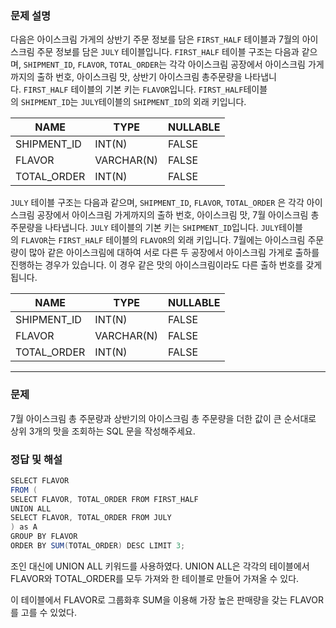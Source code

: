### **문제 설명**

다음은 아이스크림 가게의 상반기 주문 정보를 담은 `FIRST_HALF` 테이블과 7월의 아이스크림 주문 정보를 담은 `JULY` 테이블입니다. `FIRST_HALF` 테이블 구조는 다음과 같으며, `SHIPMENT_ID`, `FLAVOR`, `TOTAL_ORDER`는 각각 아이스크림 공장에서 아이스크림 가게까지의 출하 번호, 아이스크림 맛, 상반기 아이스크림 총주문량을 나타냅니다. `FIRST_HALF` 테이블의 기본 키는 `FLAVOR`입니다. `FIRST_HALF`테이블의 `SHIPMENT_ID`는 `JULY`테이블의 `SHIPMENT_ID`의 외래 키입니다.

| NAME | TYPE | NULLABLE |
| --- | --- | --- |
| SHIPMENT_ID | INT(N) | FALSE |
| FLAVOR | VARCHAR(N) | FALSE |
| TOTAL_ORDER | INT(N) | FALSE |

`JULY` 테이블 구조는 다음과 같으며, `SHIPMENT_ID`, `FLAVOR`, `TOTAL_ORDER` 은 각각 아이스크림 공장에서 아이스크림 가게까지의 출하 번호, 아이스크림 맛, 7월 아이스크림 총주문량을 나타냅니다. `JULY` 테이블의 기본 키는 `SHIPMENT_ID`입니다. `JULY`테이블의 `FLAVOR`는 `FIRST_HALF` 테이블의 `FLAVOR`의 외래 키입니다. 7월에는 아이스크림 주문량이 많아 같은 아이스크림에 대하여 서로 다른 두 공장에서 아이스크림 가게로 출하를 진행하는 경우가 있습니다. 이 경우 같은 맛의 아이스크림이라도 다른 출하 번호를 갖게 됩니다.

| NAME | TYPE | NULLABLE |
| --- | --- | --- |
| SHIPMENT_ID | INT(N) | FALSE |
| FLAVOR | VARCHAR(N) | FALSE |
| TOTAL_ORDER | INT(N) | FALSE |

---

### 문제

7월 아이스크림 총 주문량과 상반기의 아이스크림 총 주문량을 더한 값이 큰 순서대로 상위 3개의 맛을 조회하는 SQL 문을 작성해주세요.

### 정답 및 해설

```java
SELECT FLAVOR
FROM (
SELECT FLAVOR, TOTAL_ORDER FROM FIRST_HALF
UNION ALL
SELECT FLAVOR, TOTAL_ORDER FROM JULY
) as A
GROUP BY FLAVOR
ORDER BY SUM(TOTAL_ORDER) DESC LIMIT 3;
```

조인 대신에 UNION ALL 키워드를 사용하였다. UNION ALL은 각각의 테이블에서 FLAVOR와 TOTAL_ORDER를 모두 가져와 한 테이블로 만들어 가져올 수 있다.

이 테이블에서 FLAVOR로 그룹화후 SUM을 이용해 가장 높은 판매량을 갖는 FLAVOR를 고를 수 있었다.
